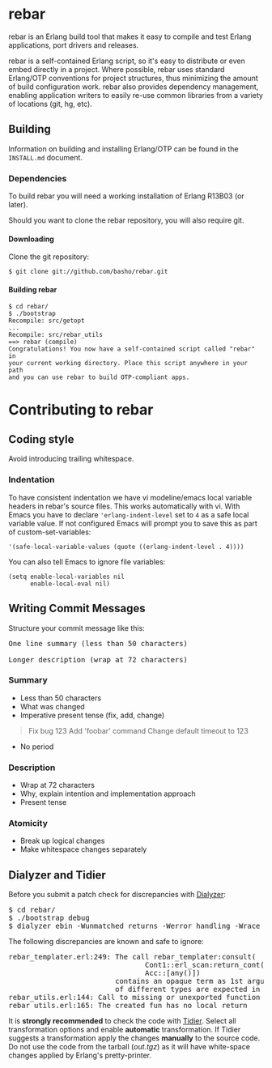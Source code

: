 rebar
=====

rebar is an Erlang build tool that makes it easy to compile and
test Erlang applications, port drivers and releases.

rebar is a self-contained Erlang script, so it's easy to distribute or even
embed directly in a project. Where possible, rebar uses standard Erlang/OTP
conventions for project structures, thus minimizing the amount of build
configuration work. rebar also provides dependency management, enabling
application writers to easily re-use common libraries from a variety of
locations (git, hg, etc).

Building
--------

Information on building and installing Erlang/OTP can be found
in the `INSTALL.md` document.

### Dependencies

To build rebar you will need a working installation of Erlang R13B03 (or
later).

Should you want to clone the rebar repository, you will also require git.

#### Downloading

Clone the git repository:

    $ git clone git://github.com/basho/rebar.git

#### Building rebar

    $ cd rebar/
    $ ./bootstrap
    Recompile: src/getopt
    ...
    Recompile: src/rebar_utils
    ==> rebar (compile)
    Congratulations! You now have a self-contained script called "rebar" in
    your current working directory. Place this script anywhere in your path
    and you can use rebar to build OTP-compliant apps.


Contributing to rebar
=====================

Coding style
------------

Avoid introducing trailing whitespace.

### Indentation

To have consistent indentation we have vi modeline/emacs local variable
headers in rebar's source files. This works automatically with vi.
With Emacs you have to declare <code>'erlang-indent-level</code>
set to <code>4</code>
as a safe local variable value. If not configured Emacs will prompt
you to save this as part of custom-set-variables:

    '(safe-local-variable-values (quote ((erlang-indent-level . 4))))
You can also tell Emacs to ignore file variables:

    (setq enable-local-variables nil
          enable-local-eval nil)


Writing Commit Messages
-----------------------

Structure your commit message like this:

<pre>
One line summary (less than 50 characters)

Longer description (wrap at 72 characters)
</pre>

### Summary

* Less than 50 characters
* What was changed
* Imperative present tense (fix, add, change)
> Fix bug 123
> Add 'foobar' command
> Change default timeout to 123
* No period

### Description

* Wrap at 72 characters
* Why, explain intention and implementation approach
* Present tense

### Atomicity

* Break up logical changes
* Make whitespace changes separately

Dialyzer and Tidier
-------------------

Before you submit a patch check for discrepancies with
[Dialyzer](http://www.erlang.org/doc/man/dialyzer.html):

<pre>
$ cd rebar/
$ ./bootstrap debug
$ dialyzer ebin -Wunmatched_returns -Werror_handling -Wrace_conditions -Wunderspecs
</pre>

The following discrepancies are known and safe to ignore:
<pre>
rebar_templater.erl:249: The call rebar_templater:consult(
                                Cont1::erl_scan:return_cont(),'eof',
                                Acc::[any()])
                         contains an opaque term as 1st argument when terms
                         of different types are expected in these positions
rebar_utils.erl:144: Call to missing or unexported function escript:foldl/3
rebar_utils.erl:165: The created fun has no local return
</pre>

It is **strongly recommended** to check the code with
[Tidier](http://tidier.softlab.ntua.gr:20000/tidier/getstarted).
Select all transformation options and enable **automatic**
transformation.
If Tidier suggests a transformation apply the changes **manually**
to the source code.
Do not use the code from the tarball (*out.tgz*) as it will have
white-space changes
applied by Erlang's pretty-printer.
